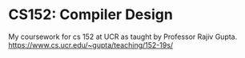 # CS152: Compiler Design
My coursework for cs 152 at UCR as taught by Professor Rajiv Gupta.
https://www.cs.ucr.edu/~gupta/teaching/152-19s/
